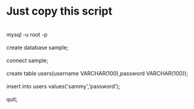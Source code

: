 <h1>Just copy this script</h1>
<br>mysql -u root -p</br>
<br>create database sample;</br>
<br>connect sample;</br>
<br>create table users(username VARCHAR(100),password VARCHAR(100));</br>
<br>insert into users values('sammy','password');</br>
<br>quit;</br>
